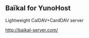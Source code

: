 Baïkal for YunoHost
----------------------
Lightweight CalDAV+CardDAV server

http://baikal-server.com/
